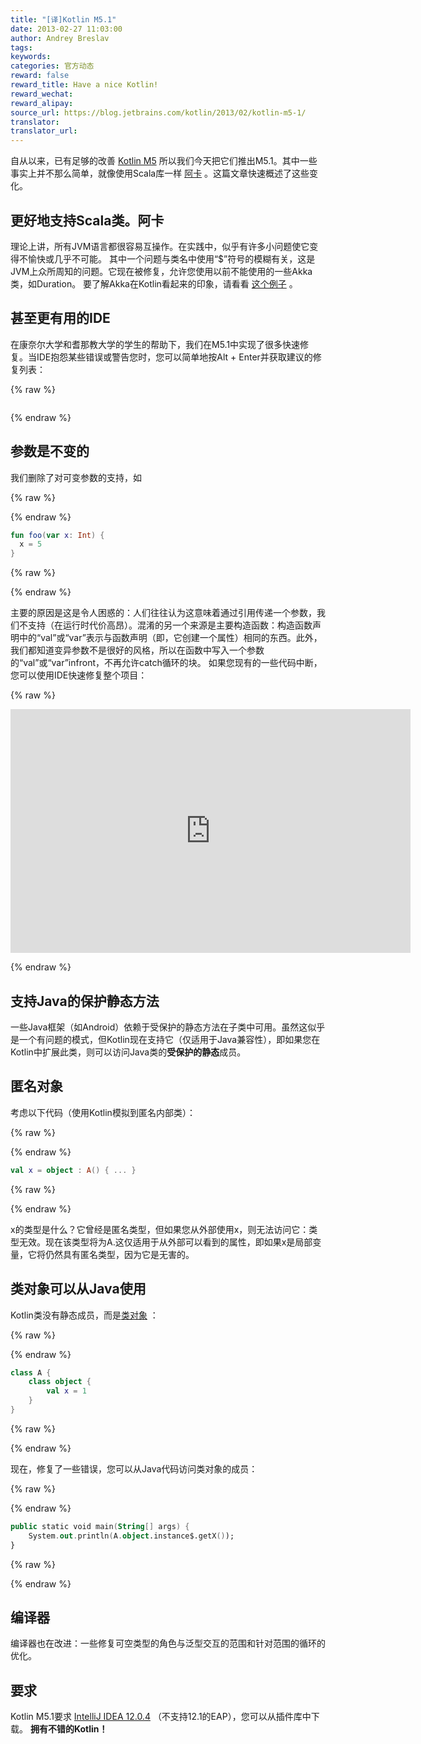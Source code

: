```yaml
---
title: "[译]Kotlin M5.1"
date: 2013-02-27 11:03:00
author: Andrey Breslav
tags:
keywords:
categories: 官方动态
reward: false
reward_title: Have a nice Kotlin!
reward_wechat:
reward_alipay:
source_url: https://blog.jetbrains.com/kotlin/2013/02/kotlin-m5-1/
translator:
translator_url:
---
```


自从以来，已有足够的改善 [Kotlin M5](http://blog.jetbrains.com/kotlin/2013/02/kotlin-m5-is-out/) 所以我们今天把它们推出M5.1。其中一些事实上并不那么简单，就像使用Scala库一样 [阿卡](http://akka.io/) 。这篇文章快速概述了这些变化。<span id =“more-971”> </span>
## 更好地支持Scala类。阿卡

理论上讲，所有JVM语言都很容易互操作。在实践中，似乎有许多小问题使它变得不愉快或几乎不可能。
其中一个问题与类名中使用“$”符号的模糊有关，这是JVM上众所周知的问题。它现在被修复，允许您使用以前不能使用的一些Akka类，如Duration。
要了解Akka在Kotlin看起来的印象，请看看 [这个例子](https://gist.github.com/abreslav/5046126) 。
## 甚至更有用的IDE

在康奈尔大学和耆那教大学的学生的帮助下，我们在M5.1中实现了很多快速修复。当IDE抱怨某些错误或警告您时，您可以简单地按Alt + Enter并获取建议的修复列表：

{% raw %}
<p><img alt="" class="aligncenter" data-recalc-dims="1" src="https://i2.wp.com/www.evernote.com/shard/s171/sh/b504e729-ddda-42b5-b330-e08e9ef3986c/3d16d58b507733588c1037d60d1ed0dc/res/33c7d0fd-b2e0-482a-ad71-aef35d452fb2/skitch.png?w=640&amp;ssl=1"/></p>
{% endraw %}

## 参数是不变的

我们删除了对可变参数的支持，如

{% raw %}
<p></p>
{% endraw %}

```kotlin
fun foo(var x: Int) {
  x = 5
}
```

{% raw %}
<p></p>
{% endraw %}

主要的原因是这是令人困惑的：人们往往认为这意味着通过引用传递一个参数，我们不支持（在运行时代价高昂）。混淆的另一个来源是主要构造函数：构造函数声明中的“val”或“var”表示与函数声明（即，它创建一个属性）相同的东西。此外，我们都知道变异参数不是很好的风格，所以在函数中写入一个参数的“val”或“var”infront，不再允许catch循环的块。
如果您现有的一些代码中断，您可以使用IDE快速修复整个项目：

{% raw %}
<p><span class="embed-youtube" style="text-align:center; display: block;"><iframe allowfullscreen="true" class="youtube-player" height="390" src="https://www.youtube.com/embed/JY-Vx8FjtIM?version=3&amp;rel=1&amp;fs=1&amp;autohide=2&amp;showsearch=0&amp;showinfo=1&amp;iv_load_policy=1&amp;wmode=transparent" style="border:0;" type="text/html" width="640"></iframe></span></p>
{% endraw %}

## 支持Java的**保护静态**方法

一些Java框架（如Android）依赖于受保护的静态方法在子类中可用。虽然这似乎是一个有问题的模式，但Kotlin现在支持它（仅适用于Java兼容性），即如果您在Kotlin中扩展此类，则可以访问Java类的**受保护的静态**成员。
## 匿名对象

考虑以下代码（使用Kotlin模拟到匿名内部类）：

{% raw %}
<p></p>
{% endraw %}

```kotlin
val x = object : A() { ... }
```

{% raw %}
<p></p>
{% endraw %}

x的类型是什么？它曾经是匿名类型，但如果您从外部使用x，则无法访问它：类型无效。现在该类型将为A.这仅适用于从外部可以看到的属性，即如果x是局部变量，它将仍然具有匿名类型，因为它是无害的。
## 类对象可以从Java使用

Kotlin类没有静态成员，而是<a href="http://confluence.jetbrains.com/display/Kotlin/Classes+and+Inheritance#ClassesandInheritance-Classobjects">类对象</a> </em>：

{% raw %}
<p></p>
{% endraw %}

```kotlin
class A {
    class object {
        val x = 1
    }
}
```

{% raw %}
<p></p>
{% endraw %}

现在，修复了一些错误，您可以从Java代码访问类对象的成员：

{% raw %}
<p></p>
{% endraw %}

```kotlin
public static void main(String[] args) {
    System.out.println(A.object.instance$.getX());
}
```

{% raw %}
<p></p>
{% endraw %}

## 编译器

编译器也在改进：一些修复可空类型的角色与泛型交互的范围和针对范围的循环的优化。
## 要求

Kotlin M5.1要求 [IntelliJ IDEA 12.0.4](http://www.jetbrains.com/idea/download/index.html) （不支持12.1的EAP），您可以从插件库中下载。
**拥有不错的Kotlin！**
